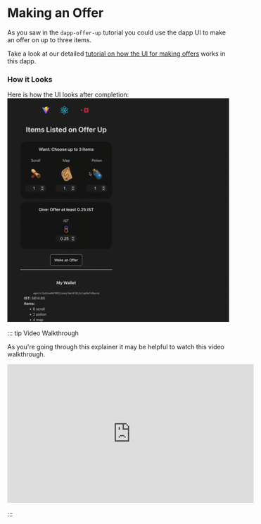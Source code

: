 # Making an Offer
As you saw in the `dapp-offer-up` tutorial you could use the dapp UI to make an offer on up to three items. 

Take a look at our detailed [tutorial on how the UI for making offers](https://docs.agoric.com/guides/getting-started/ui-tutorial/making-an-offer.html) works in this dapp.

### How it Looks
Here is how the UI looks after completion:
![The UI look after completing the UI tutorial](./assets/dapp-offer-up-run.gif)

::: tip Video Walkthrough

As you're going through this explainer it may be helpful to watch this video walkthrough.

<iframe width="560" height="315" src="https://www.youtube.com/embed/Wy13GLmujhA" title="YouTube video player" frameborder="0" allow="accelerometer; autoplay; clipboard-write; encrypted-media; gyroscope; picture-in-picture" allowfullscreen></iframe>

:::
